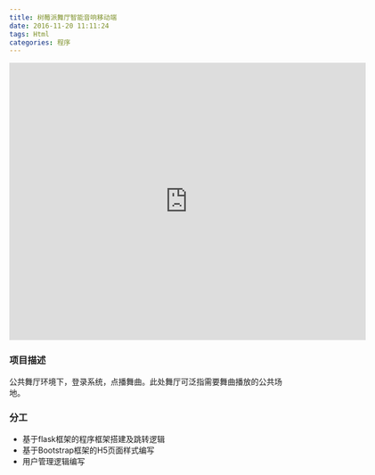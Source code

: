 ```yaml
---
title: 树莓派舞厅智能音响移动端
date: 2016-11-20 11:11:24
tags: Html
categories: 程序
---
```

<iframe frameborder="0" width="640" height="498" src="https://v.qq.com/iframe/player.html?vid=p0542hvog1v&amp;tiny=0&amp;auto=0" allowfullscreen=""></iframe>

### 项目描述
公共舞厅环境下，登录系统，点播舞曲。此处舞厅可泛指需要舞曲播放的公共场地。
### 分工
* 基于flask框架的程序框架搭建及跳转逻辑
* 基于Bootstrap框架的H5页面样式编写
* 用户管理逻辑编写